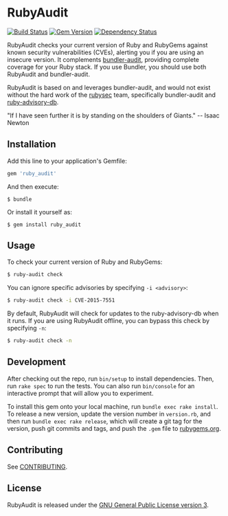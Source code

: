 # RubyAudit

[![Build Status](https://travis-ci.org/civisanalytics/ruby_audit.svg?branch=master)](https://travis-ci.org/civisanalytics/ruby_audit)
[![Gem Version](https://badge.fury.io/rb/ruby_audit.svg)](http://badge.fury.io/rb/ruby_audit)
[![Dependency Status](https://gemnasium.com/civisanalytics/ruby_audit.svg)](https://gemnasium.com/civisanalytics/ruby_audit)

RubyAudit checks your current version of Ruby and RubyGems against known security vulnerabilities (CVEs), alerting you if you are using an insecure version.
It complements [bundler-audit](https://github.com/rubysec/bundler-audit), providing complete coverage for your Ruby stack.
If you use Bundler, you should use both RubyAudit and bundler-audit.

RubyAudit is based on and leverages bundler-audit, and would not exist without the hard work of the [rubysec](https://github.com/rubysec) team, specifically bundler-audit and [ruby-advisory-db](https://github.com/rubysec/ruby-advisory-db).

"If I have seen further it is by standing on the shoulders of Giants." -- Isaac Newton

## Installation

Add this line to your application's Gemfile:

```ruby
gem 'ruby_audit'
```

And then execute:

    $ bundle

Or install it yourself as:

    $ gem install ruby_audit

## Usage

To check your current version of Ruby and RubyGems:

```bash
$ ruby-audit check
```

You can ignore specific advisories by specifying `-i <advisory>`:

```bash
$ ruby-audit check -i CVE-2015-7551
```

By default, RubyAudit will check for updates to the ruby-advisory-db when it runs.
If you are using RubyAudit offline, you can bypass this check by specifying `-n`:

```bash
$ ruby-audit check -n
```

## Development

After checking out the repo, run `bin/setup` to install dependencies.
Then, run `rake spec` to run the tests.
You can also run `bin/console` for an interactive prompt that will allow you to experiment.

To install this gem onto your local machine, run `bundle exec rake install`.
To release a new version, update the version number in `version.rb`, and then run `bundle exec rake release`, which will create a git tag for the version, push git commits and tags, and push the `.gem` file to [rubygems.org](https://rubygems.org).

## Contributing

See [CONTRIBUTING](CONTRIBUTING.md).

## License

RubyAudit is released under the [GNU General Public License version 3](LICENSE.md).
